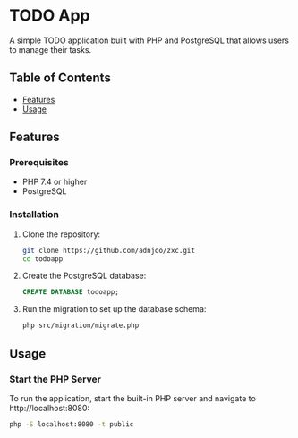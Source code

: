 # TODO App

A simple TODO application built with PHP and PostgreSQL that allows users to manage their tasks.

## Table of Contents

- [Features](#features)
- [Usage](#usage)

## Features

### Prerequisites

- PHP 7.4 or higher
- PostgreSQL

### Installation

1. Clone the repository:

   ```bash
   git clone https://github.com/adnjoo/zxc.git
   cd todoapp
   ```

2. Create the PostgreSQL database:

   ```sql
   CREATE DATABASE todoapp;
   ```

3. Run the migration to set up the database schema:

   ```bash
   php src/migration/migrate.php
   ```

## Usage

### Start the PHP Server

To run the application, start the built-in PHP server and navigate to http://localhost:8080:

```bash
php -S localhost:8080 -t public
```

